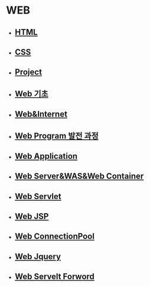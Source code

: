 # WEB

- ## [HTML](./HTML)

- ## [CSS](./CSS)

- ## [Project](./Project)

- ## [Web 기초](./Web_기초.md)

- ## [Web&Internet](./Web&Internet.md)

- ## [Web Program 발전 과정](./Web_Web_Program_history.md)

- ## [Web Application](./Web_Web_Application.md)

- ## [Web Server&WAS&Web Container](./Web_Web_Server&WAS&Web_Container.md)

- ## [Web Servlet](./Web_Servlet.md)

- ## [Web JSP](./Web_JSP.md)

- ## [Web ConnectionPool](./Web_ConnectionPool.md)

- ## [Web Jquery](./Web_Jquery.md)

- ## [Web Servelt Forword](./Web_Servlet_Forward)

